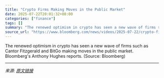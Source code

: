 ```yaml
---
title: "Crypto Firms Making Moves in the Public Market"
date: 2025-07-22T20:01:32+08:00
categories: ["finance"]
tags: []
summary: "The renewed optimism in crypto has seen a new wave of firms such as Cantor Fitzgerald and BitGo making moves in the public market. Bloomberg's Anthony Hughes reports. (Source: Bloomberg)"
source_url: "https://www.bloomberg.com/news/videos/2025-07-22/crypto-firms-making-moves-in-the-public-market-video"
---
```


The renewed optimism in crypto has seen a new wave of firms such as Cantor Fitzgerald and BitGo making moves in the public market. Bloomberg's Anthony Hughes reports. (Source: Bloomberg)

---

*来源: [原文链接](https://www.bloomberg.com/news/videos/2025-07-22/crypto-firms-making-moves-in-the-public-market-video)*
